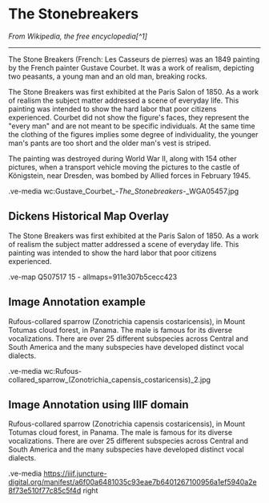 # The Stonebreakers

_From Wikipedia, the free encyclopedia[^1]_

---
The Stone Breakers (French: Les Casseurs de pierres) was an 1849 painting by the French painter Gustave Courbet. It was a work of realism, depicting two peasants, a young man and an old man, breaking rocks.

The Stone Breakers was first exhibited at the Paris Salon of 1850. As a work of realism the subject matter addressed a scene of everyday life. This painting was intended to show the hard labor that poor citizens experienced. Courbet did not show the figure's faces, they represent the "every man" and are not meant to be specific individuals. At the same time the clothing of the figures implies some degree of individuality, the younger man's pants are too short and the older man's vest is striped.

The painting was destroyed during World War II, along with 154 other pictures, when a transport vehicle moving the pictures to the castle of Königstein, near Dresden, was bombed by Allied forces in February 1945.

.ve-media wc:Gustave_Courbet_-_The_Stonebreakers_-_WGA05457.jpg

## Dickens Historical Map Overlay

The Stone Breakers was first exhibited at the Paris Salon of 1850. As a work of realism the subject matter addressed a scene of everyday life. This painting was intended to show the hard labor that poor citizens experienced. 

.ve-map Q507517 15
    - allmaps=911e307b5cecc423
    
## Image Annotation example
Rufous-collared sparrow (Zonotrichia capensis costaricensis), in Mount Totumas cloud forest, in Panama. The male is famous for its diverse vocalizations. There are over 25 different subspecies across Central and South America and the many subspecies have developed distinct vocal dialects.  

.ve-media wc:Rufous-collared_sparrow_(Zonotrichia_capensis_costaricensis)_2.jpg

## Image Annotation using IIIF domain
Rufous-collared sparrow (Zonotrichia capensis costaricensis), in Mount Totumas cloud forest, in Panama. The male is famous for its diverse vocalizations. There are over 25 different subspecies across Central and South America and the many subspecies have developed distinct vocal dialects.  

.ve-media https://iiif.juncture-digital.org/manifest/a6f00a6481035c93eae7b6401267100956a1ef5940a2e8f73e510f77c85c5f4d right

   
